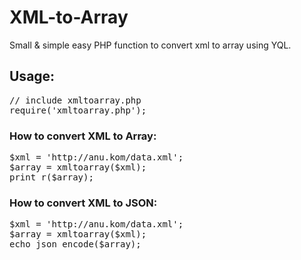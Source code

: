# XML-to-Array
Small &amp; simple easy PHP function to convert xml to array using YQL.
<h2>Usage:</h2>
<pre>
// include xmltoarray.php
require('xmltoarray.php');
</pre>
<h3>How to convert XML to Array:</h3>
<pre>
$xml = 'http://anu.kom/data.xml';
$array = xmltoarray($xml);
print_r($array);
</pre>
<h3>How to convert XML to JSON:</h3>
<pre>
$xml = 'http://anu.kom/data.xml';
$array = xmltoarray($xml);
echo json_encode($array);
</pre>
